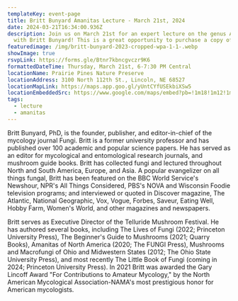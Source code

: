 ```yaml
---
templateKey: event-page
title: Britt Bunyard Amanitas Lecture - March 21st, 2024
date: 2024-03-21T16:34:00.936Z
description: Join us on March 21st for an expert lecture on the genus Amanita
  with Britt Bunyard! This is a great opportunity to purchase a copy of "Amanitas of North America" and have it autographed by the author. Fungi Magazines will also be available. Donations are welcome! Suggested donation $1-20. Please arrive on time so we can start at 6 PM.
featuredimage: /img/britt-bunyard-2023-cropped-wpa-1-1-.webp
showImage: true
rsvpLink: https://forms.gle/Btnr7kbncgvczr9K6
formattedDateTime: Thursday, March 21st, 6-7:30 PM Central
locationName: Prairie Pines Nature Preserve
locationAddress: 3100 North 112th St., Lincoln, NE 68527
locationMapLink: https://maps.app.goo.gl/yUntCYfUSEkbiXSw5
locationEmbeddedSrc: https://www.google.com/maps/embed?pb=!1m18!1m12!1m3!1d5557.014526954162!2d-96.56598933129173!3d40.844719527575435!2m3!1f0!2f0!3f0!3m2!1i1024!2i768!4f13.1!3m3!1m2!1s0x8796a35ab8f38da9%3A0x35bcb3b13e26b191!2sPrairie%20Pines%20Nature%20Preserve!5e1!3m2!1sen!2sus!4v1691875761400!5m2!1sen!2sus
tags:
  - lecture
  - amanitas
---
```

Britt Bunyard, PhD, is the founder, publisher, and editor-in-chief of the mycology journal Fungi. Britt is a former university professor and has published over 100 academic and popular science papers. He has served as an editor for mycological and entomological research journals, and mushroom guide books. Britt has collected fungi and lectured throughout North and South America, Europe, and Asia. A popular evangelizer on all things fungal, Britt has been featured on the BBC World Service's Newshour, NPR's All Things Considered, PBS's NOVA and Wisconsin Foodie television programs; and interviewed or quoted in Discover magazine, The Atlantic, National Geographic, Vox, Vogue, Forbes, Saveur, Eating Well, Hobby Farm, Women's World, and other magazines and newspapers. 


Britt serves as Executive Director of the Telluride Mushroom Festival. He has authored several books, including The Lives of Fungi (2022; Princeton University Press), The Beginner's Guide to Mushrooms (2021; Quarry Books), Amanitas of North America (2020; The FUNGI Press), Mushrooms and Macrofungi of Ohio and Midwestern States (2012; The Ohio State University Press), and most recently The Little Book of Fungi (coming in 2024; Princeton University Press). In 2021 Britt was awarded the Gary Lincoff Award "For Contributions to Amateur Mycology," by the North American Mycological Association-NAMA's most prestigious honor for American mycologists.
